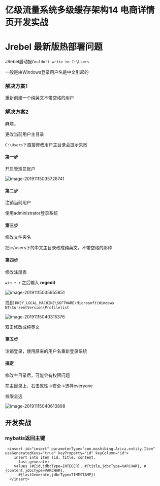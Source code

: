 # 亿级流量系统多级缓存架构14 电商详情页开发实战

# Jrebel 最新版热部署问题

JRebel启动报`Couldn't write to C:\Users`

一般是由Windows登录用户名是中文引起的

### 解决方案1

重新创建一个纯英文不带空格的用户

### 解决方案2

麻烦..

更改当前用户主目录

`C:\Users`下直接修改用户主目录会提示失败

#### 第一步

开启管理员账户



![image-20191115035728741](images/image-20191115035728741.png)

#### 第二步

注销当前用户

使用administrator登录系统

#### 第三步

修改文件夹名

把c:/users下的中文主目录改成纯英文，不带空格的那种

#### 第四步

修改注册表

`win + r` 之后输入 **regedit**

![image-20191115035955951](images/image-20191115035955951.png)

 找到 `HKEY_LOCAL_MACHINE\SOFTWARE\Microsoft\Windows NT\CurrentVersion\Profilelist `





![image-20191115040315376](images/image-20191115040315376.png)



双击修改成纯英文

#### 第五步

注销登录，使用原来的用户名重新登录系统

#### 搞定

修改主目录后，可能会有权限问题

在主目录上，右击属性->安全->选择everyone 

权限全选

![image-20191115040613898](images/image-20191115040613898.png)

## 开发实战

### mybatis返回主键

```
 <insert id="insert" parameterType="com.mashibing.Arica.entity.Item" useGeneratedKeys="true" keyProperty="id" keyColumn="id">
    insert into item (id, title, content, 
      last_generate)
    values (#{id,jdbcType=INTEGER}, #{title,jdbcType=VARCHAR}, #{content,jdbcType=VARCHAR}, 
      #{lastGenerate,jdbcType=TIMESTAMP})
  </insert>
```

